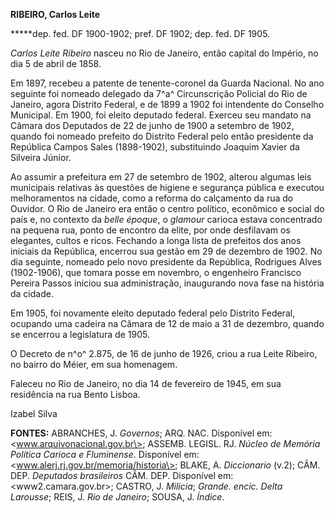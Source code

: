 **RIBEIRO, Carlos Leite**

**\***dep. fed. DF 1900-1902; pref. DF 1902; dep. fed. DF 1905.

*Carlos Leite Ribeiro* nasceu no Rio de Janeiro, então capital do
Império, no dia 5 de abril de 1858.

Em 1897, recebeu a patente de tenente-coronel da Guarda Nacional. No ano
seguinte foi nomeado delegado da 7^a^ Circunscrição Policial do Rio de
Janeiro, agora Distrito Federal, e de 1899 a 1902 foi intendente do
Conselho Municipal. Em 1900, foi eleito deputado federal. Exerceu seu
mandato na Câmara dos Deputados de 22 de junho de 1900 a setembro de
1902, quando foi nomeado prefeito do Distrito Federal pelo então
presidente da República Campos Sales (1898-1902), substituindo Joaquim
Xavier da Silveira Júnior.

Ao assumir a prefeitura em 27 de setembro de 1902, alterou algumas leis
municipais relativas às questões de higiene e segurança pública e
executou melhoramentos na cidade, como a reforma do calçamento da rua do
Ouvidor. O Rio de Janeiro era então o centro político, econômico e
social do país e, no contexto da *belle époque*, o *glamour* carioca
estava concentrado na pequena rua, ponto de encontro da elite, por onde
desfilavam os elegantes, cultos e ricos. Fechando a longa lista de
prefeitos dos anos iniciais da República, encerrou sua gestão em 29 de
dezembro de 1902. No dia seguinte, nomeado pelo novo presidente da
República, Rodrigues Alves (1902-1906), que tomara posse em novembro, o
engenheiro Francisco Pereira Passos iniciou sua administração,
inaugurando nova fase na história da cidade.

Em 1905, foi novamente eleito deputado federal pelo Distrito Federal,
ocupando uma cadeira na Câmara de 12 de maio a 31 de dezembro, quando se
encerrou a legislatura de 1905.

O Decreto de n^o^ 2.875, de 16 de junho de 1926, criou a rua Leite
Ribeiro, no bairro do Méier, em sua homenagem.

Faleceu no Rio de Janeiro, no dia 14 de fevereiro de 1945, em sua
residência na rua Bento Lisboa.

Izabel Silva

**FONTES:** ABRANCHES, J. *Governos*; ARQ. NAC. Disponível em:
\<www.arquivonacional.gov.br\>; ASSEMB. LEGISL. RJ. *Núcleo de Memória
Política Carioca e Fluminense*. Disponível em:
\<www.alerj.rj.gov.br/memoria/historia\>; BLAKE, A. *Diccionario* (v.2);
CÂM. DEP. *Deputados brasileiros* CÂM. DEP. Disponível em:
\<www2.camara.gov.br\>; CASTRO, J. *Milícia*; *Grande. encic. Delta
Larousse*; REIS, J. *Rio de Janeiro*; SOUSA, J. *Índice*.
